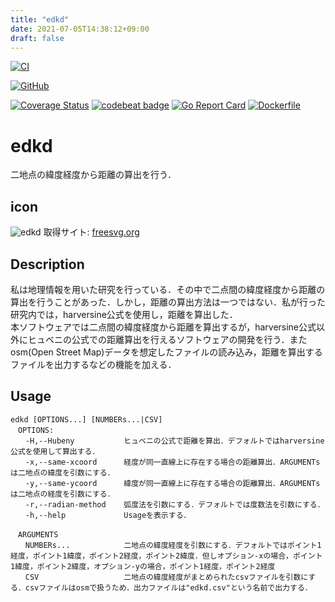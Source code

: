 ```yaml
---
title: "edkd"
date: 2021-07-05T14:38:12+09:00
draft: false
---
```




[![CI](https://github.com/YKatsuy/edkd/actions/workflows/blank.yml/badge.svg)](https://github.com/YKatsuy/edkd/actions/workflows/blank.yml)
<!--<a href = "https://github.com/YKatsuy/edkd/actions/workflows/blank.yml">
<img src="https://github.com/YKatsuy/edkd/actions/workflows/blank.yml/badge.svg" alt="CI" wight="500px">-->

[![GitHub](https://img.shields.io/github/license/YKatsuy/edkd)](https://img.shields.io/github/license/YKatsuy/edkd)

[![Coverage Status](https://coveralls.io/repos/github/YKatsuy/edkd/badge.svg?branch=main)](https://coveralls.io/github/YKatsuy/edkd?branch=main)
[![codebeat badge](https://codebeat.co/badges/9bdc88d3-832f-4624-b045-e9a17e0e8794)](https://codebeat.co/projects/github-com-ykatsuy-edkd-main)
[![Go Report Card](https://goreportcard.com/badge/github.com/YKatsuy/edkd)](https://goreportcard.com/report/github.com/YKatsuy/edkd)
[![Dockerfile](https://img.shields.io/badge/Docker-ghcr.io%2FYKatuy%2Fedkd%3A1.0.0-green?logo=docker)](https://hub.docker.com/repository/docker/ykatuy/edkd/general)

# edkd
二地点の緯度経度から距離の算出を行う．

## icon
![edkd](https://freesvg.org/img/restaurant-map-location.png)
取得サイト: [freesvg.org](https://freesvg.org/restaurant-map-location)
## Description
私は地理情報を用いた研究を行っている．その中で二点間の緯度経度から距離の算出を行うことがあった．しかし，距離の算出方法は一つではない．私が行った研究内では，harversine公式を使用し，距離を算出した．  
本ソフトウェアでは二点間の緯度経度から距離を算出するが，harversine公式以外にヒュベニの公式での距離算出を行えるソフトウェアの開発を行う．またosm(Open Street Map)データを想定したファイルの読み込み，距離を算出するファイルを出力するなどの機能を加える．

## Usage
```
edkd [OPTIONS...] [NUMBERs...|CSV]  
　OPTIONS:  
　　-H,--Hubeny           ヒュベニの公式で距離を算出．デフォルトではharversine公式を使用して算出する．  
　　-x,--same-xcoord      経度が同一直線上に存在する場合の距離算出．ARGUMENTsは二地点の緯度を引数にする．  
　　-y,--same-ycoord      緯度が同一直線上に存在する場合の距離算出．ARGUMENTsは二地点の経度を引数にする．  
　　-r,--radian-method    弧度法を引数にする．デフォルトでは度数法を引数にする．  
　　-h,--help             Usageを表示する．  
    
　ARGUMENTS   
　　NUMBERs...            二地点の緯度経度を引数にする．デフォルトではポイント1経度，ポイント1緯度，ポイント2経度，ポイント2緯度．但しオプション-xの場合，ポイント1緯度，ポイント2緯度，オプション-yの場合，ポイント1経度，ポイント2経度  
　　CSV                   二地点の緯度経度がまとめられたcsvファイルを引数にする．csvファイルはosmで扱うため．出力ファイルは"edkd.csv"という名前で出力する．
